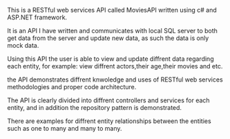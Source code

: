 This is a RESTful web services API called MoviesAPI written using c# and ASP.NET framework.

It is an API I have written and communicates with local SQL server to both get data from the server and update new data,
as such the data is only mock data.

Using this API the user is able to view and update diffrent data regarding each entity, for example: view diffrent actors,their age,their movies and etc.

the API demonstrates diffrent knwoledge and uses of RESTful web services methodologies and proper code architecture.

The API is clearly divided into diffrent controllers and services for each entity, and in addition the repository pattern is demonstrated.

There are examples for diffrent entity relationships between the entities such as one to many and many to many.

